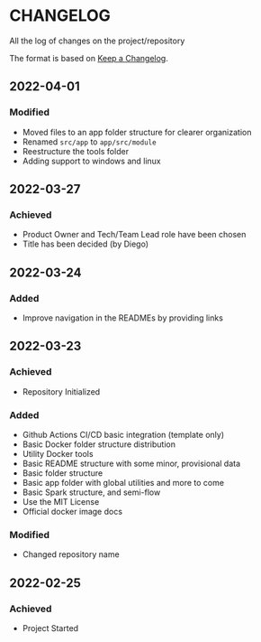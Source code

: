 # CHANGELOG #
All the log of changes on the project/repository

The format is based on [Keep a Changelog](https://keepachangelog.com/en/1.0.0/).

## 2022-04-01

### Modified

- Moved files to an app folder structure for clearer organization
 - Renamed `src/app` to `app/src/module`
- Reestructure the tools folder
 - Adding support to windows and linux

## 2022-03-27

### Achieved

- Product Owner and Tech/Team Lead role have been chosen
- Title has been decided (by Diego)

## 2022-03-24

### Added

- Improve navigation in the READMEs by providing links

## 2022-03-23

### Achieved

- Repository Initialized

### Added

- Github Actions CI/CD basic integration (template only)
- Basic Docker folder structure distribution
- Utility Docker tools
- Basic README structure with some minor, provisional data
- Basic folder structure
- Basic app folder with global utilities and more to come
- Basic Spark structure, and semi-flow
- Use the MIT License
- Official docker image docs

### Modified

- Changed repository name

## 2022-02-25

### Achieved

- Project Started